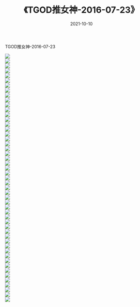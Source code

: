 ﻿---
layout: post
title:  《TGOD推女神-2016-07-23》
date:   2021-10-10
img: http://img.660000.xyz/Sharelink/网络美图/2021/TGOD推女神-2016-07-23/000.jpg
categories: [美女, 清纯, 唯美]
---

TGOD推女神-2016-07-23

  ![](http://img.660000.xyz/Sharelink/网络美图/2021/TGOD推女神-2016-07-23/001.jpg) <br> ![](http://img.660000.xyz/Sharelink/网络美图/2021/TGOD推女神-2016-07-23/002.jpg) <br> ![](http://img.660000.xyz/Sharelink/网络美图/2021/TGOD推女神-2016-07-23/003.jpg) <br> ![](http://img.660000.xyz/Sharelink/网络美图/2021/TGOD推女神-2016-07-23/004.jpg) <br> ![](http://img.660000.xyz/Sharelink/网络美图/2021/TGOD推女神-2016-07-23/005.jpg) <br> ![](http://img.660000.xyz/Sharelink/网络美图/2021/TGOD推女神-2016-07-23/006.jpg) <br> ![](http://img.660000.xyz/Sharelink/网络美图/2021/TGOD推女神-2016-07-23/007.jpg) <br> ![](http://img.660000.xyz/Sharelink/网络美图/2021/TGOD推女神-2016-07-23/008.jpg) <br> ![](http://img.660000.xyz/Sharelink/网络美图/2021/TGOD推女神-2016-07-23/009.jpg) <br> ![](http://img.660000.xyz/Sharelink/网络美图/2021/TGOD推女神-2016-07-23/010.jpg) <br> ![](http://img.660000.xyz/Sharelink/网络美图/2021/TGOD推女神-2016-07-23/011.jpg) <br> ![](http://img.660000.xyz/Sharelink/网络美图/2021/TGOD推女神-2016-07-23/012.jpg) <br> ![](http://img.660000.xyz/Sharelink/网络美图/2021/TGOD推女神-2016-07-23/013.jpg) <br> ![](http://img.660000.xyz/Sharelink/网络美图/2021/TGOD推女神-2016-07-23/014.jpg) <br> ![](http://img.660000.xyz/Sharelink/网络美图/2021/TGOD推女神-2016-07-23/015.jpg) <br> ![](http://img.660000.xyz/Sharelink/网络美图/2021/TGOD推女神-2016-07-23/016.jpg) <br> ![](http://img.660000.xyz/Sharelink/网络美图/2021/TGOD推女神-2016-07-23/017.jpg) <br> ![](http://img.660000.xyz/Sharelink/网络美图/2021/TGOD推女神-2016-07-23/018.jpg) <br> ![](http://img.660000.xyz/Sharelink/网络美图/2021/TGOD推女神-2016-07-23/019.jpg) <br> ![](http://img.660000.xyz/Sharelink/网络美图/2021/TGOD推女神-2016-07-23/020.jpg) <br> ![](http://img.660000.xyz/Sharelink/网络美图/2021/TGOD推女神-2016-07-23/021.jpg) <br> ![](http://img.660000.xyz/Sharelink/网络美图/2021/TGOD推女神-2016-07-23/022.jpg) <br> ![](http://img.660000.xyz/Sharelink/网络美图/2021/TGOD推女神-2016-07-23/023.jpg) <br> ![](http://img.660000.xyz/Sharelink/网络美图/2021/TGOD推女神-2016-07-23/024.jpg) <br> ![](http://img.660000.xyz/Sharelink/网络美图/2021/TGOD推女神-2016-07-23/025.jpg) <br> ![](http://img.660000.xyz/Sharelink/网络美图/2021/TGOD推女神-2016-07-23/026.jpg) <br> ![](http://img.660000.xyz/Sharelink/网络美图/2021/TGOD推女神-2016-07-23/027.jpg) <br> ![](http://img.660000.xyz/Sharelink/网络美图/2021/TGOD推女神-2016-07-23/028.jpg) <br> ![](http://img.660000.xyz/Sharelink/网络美图/2021/TGOD推女神-2016-07-23/029.jpg) <br> ![](http://img.660000.xyz/Sharelink/网络美图/2021/TGOD推女神-2016-07-23/030.jpg) <br> ![](http://img.660000.xyz/Sharelink/网络美图/2021/TGOD推女神-2016-07-23/031.jpg) <br> ![](http://img.660000.xyz/Sharelink/网络美图/2021/TGOD推女神-2016-07-23/032.jpg) <br> ![](http://img.660000.xyz/Sharelink/网络美图/2021/TGOD推女神-2016-07-23/033.jpg) <br> ![](http://img.660000.xyz/Sharelink/网络美图/2021/TGOD推女神-2016-07-23/034.jpg) <br> ![](http://img.660000.xyz/Sharelink/网络美图/2021/TGOD推女神-2016-07-23/035.jpg) <br> ![](http://img.660000.xyz/Sharelink/网络美图/2021/TGOD推女神-2016-07-23/036.jpg) <br> ![](http://img.660000.xyz/Sharelink/网络美图/2021/TGOD推女神-2016-07-23/037.jpg) <br> ![](http://img.660000.xyz/Sharelink/网络美图/2021/TGOD推女神-2016-07-23/038.jpg) <br> ![](http://img.660000.xyz/Sharelink/网络美图/2021/TGOD推女神-2016-07-23/039.jpg) <br> ![](http://img.660000.xyz/Sharelink/网络美图/2021/TGOD推女神-2016-07-23/040.jpg) <br> ![](http://img.660000.xyz/Sharelink/网络美图/2021/TGOD推女神-2016-07-23/041.jpg) <br> ![](http://img.660000.xyz/Sharelink/网络美图/2021/TGOD推女神-2016-07-23/042.jpg) <br> ![](http://img.660000.xyz/Sharelink/网络美图/2021/TGOD推女神-2016-07-23/043.jpg) <br> ![](http://img.660000.xyz/Sharelink/网络美图/2021/TGOD推女神-2016-07-23/044.jpg) <br> ![](http://img.660000.xyz/Sharelink/网络美图/2021/TGOD推女神-2016-07-23/045.jpg) <br> ![](http://img.660000.xyz/Sharelink/网络美图/2021/TGOD推女神-2016-07-23/046.jpg) <br> ![](http://img.660000.xyz/Sharelink/网络美图/2021/TGOD推女神-2016-07-23/047.jpg) <br> ![](http://img.660000.xyz/Sharelink/网络美图/2021/TGOD推女神-2016-07-23/048.jpg) <br> ![](http://img.660000.xyz/Sharelink/网络美图/2021/TGOD推女神-2016-07-23/049.jpg) <br> ![](http://img.660000.xyz/Sharelink/网络美图/2021/TGOD推女神-2016-07-23/050.jpg) <br> ![](http://img.660000.xyz/Sharelink/网络美图/2021/TGOD推女神-2016-07-23/051.jpg) <br>